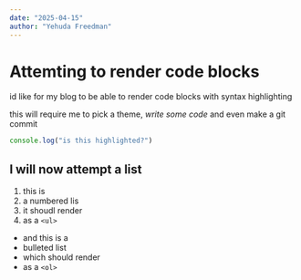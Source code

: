 ```yaml
---
date: "2025-04-15"
author: "Yehuda Freedman"
---
```


# Attemting to render code blocks
id like for my blog to be able to render code blocks with syntax highlighting

this will require me to pick a theme, _write some code_ and even make a git commit
```js
console.log("is this highlighted?")
```

## I will now attempt a list

1. this is
2. a numbered lis
3. it shoudl render
4. as a `<ul>`

- and this is a 
- bulleted list
- which should render
- as a `<ol>`
